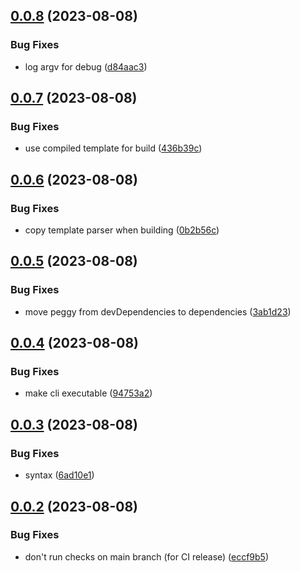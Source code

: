 ## [0.0.8](https://github.com/PrajnaAvidya/prompt-shaper/compare/v0.0.7...v0.0.8) (2023-08-08)


### Bug Fixes

* log argv for debug ([d84aac3](https://github.com/PrajnaAvidya/prompt-shaper/commit/d84aac3f5bf5844779ff7b33395d9626f4323fad))

## [0.0.7](https://github.com/PrajnaAvidya/prompt-shaper/compare/v0.0.6...v0.0.7) (2023-08-08)


### Bug Fixes

* use compiled template for build ([436b39c](https://github.com/PrajnaAvidya/prompt-shaper/commit/436b39c2765933949c7c673dbb354a6c7198c367))

## [0.0.6](https://github.com/PrajnaAvidya/prompt-shaper/compare/v0.0.5...v0.0.6) (2023-08-08)


### Bug Fixes

* copy template parser when building ([0b2b56c](https://github.com/PrajnaAvidya/prompt-shaper/commit/0b2b56ca9c163574bdbbf7e3585769e8f7896f51))

## [0.0.5](https://github.com/PrajnaAvidya/prompt-shaper/compare/v0.0.4...v0.0.5) (2023-08-08)


### Bug Fixes

* move peggy from devDependencies to dependencies ([3ab1d23](https://github.com/PrajnaAvidya/prompt-shaper/commit/3ab1d231771b8a95ea5d27cfd98ce6da675510bd))

## [0.0.4](https://github.com/PrajnaAvidya/prompt-shaper/compare/v0.0.3...v0.0.4) (2023-08-08)


### Bug Fixes

* make cli executable ([94753a2](https://github.com/PrajnaAvidya/prompt-shaper/commit/94753a2c6b0ac4f77133bcb6f3b1c8be888dd1d0))

## [0.0.3](https://github.com/PrajnaAvidya/prompt-shaper/compare/v0.0.2...v0.0.3) (2023-08-08)


### Bug Fixes

* syntax ([6ad10e1](https://github.com/PrajnaAvidya/prompt-shaper/commit/6ad10e14d479ced3219003bd340d0ceab80c11b5))

## [0.0.2](https://github.com/PrajnaAvidya/prompt-shaper/compare/v0.0.1...v0.0.2) (2023-08-08)


### Bug Fixes

* don't run checks on main branch (for CI release) ([eccf9b5](https://github.com/PrajnaAvidya/prompt-shaper/commit/eccf9b569996068ba2c3058ca138e99eb4e1fe0c))
